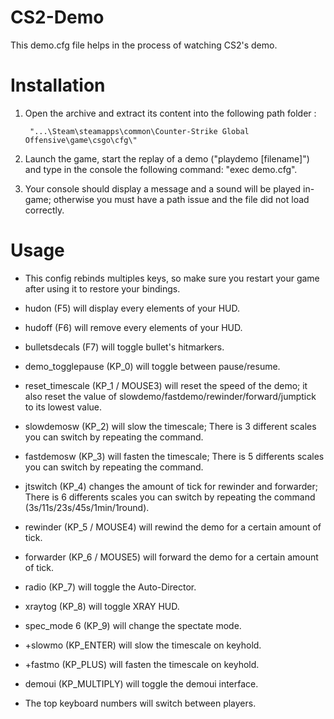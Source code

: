 # CS2-Demo
This demo.cfg file helps in the process of watching CS2's demo.

# Installation
1. Open the archive and extract its content into the following path folder :

        "...\Steam\steamapps\common\Counter-Strike Global Offensive\game\csgo\cfg\"

2. Launch the game, start the replay of a demo ("playdemo [filename]") and type in the console the following command: "exec demo.cfg".

3. Your console should display a message and a sound will be played in-game; otherwise you must have a path issue and the file did not load correctly.

# Usage
- This config rebinds multiples keys, so make sure you restart your game after using it to restore your bindings.
  
- hudon (F5) will display every elements of your HUD.
- hudoff (F6) will remove every elements of your HUD.
- bulletsdecals (F7) will toggle bullet's hitmarkers.
  
- demo_togglepause (KP_0) will toggle between pause/resume.
- reset_timescale (KP_1 / MOUSE3) will reset the speed of the demo; it also reset the value of slowdemo/fastdemo/rewinder/forward/jumptick to its lowest value.
- slowdemosw (KP_2) will slow the timescale; There is 3 different scales you can switch by repeating the command.
- fastdemosw (KP_3) will fasten the timescale; There is 5 differents scales you can switch by repeating the command.
- jtswitch (KP_4) changes the amount of tick for rewinder and forwarder; There is 6 differents scales you can switch by repeating the command (3s/11s/23s/45s/1min/1round).
- rewinder (KP_5 / MOUSE4) will rewind the demo for a certain amount of tick.
- forwarder (KP_6 / MOUSE5) will forward the demo for a certain amount of tick.
- radio (KP_7) will toggle the Auto-Director.
- xraytog (KP_8) will toggle XRAY HUD.
- spec_mode 6 (KP_9) will change the spectate mode.
  
- +slowmo (KP_ENTER) will slow the timescale on keyhold.
- +fastmo (KP_PLUS) will fasten the timescale on keyhold.
- demoui (KP_MULTIPLY) will toggle the demoui interface.
  
- The top keyboard numbers will switch between players.
